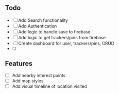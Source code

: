 ## Todo
- [ ] Add Search functionality
- [ ] Add Authentication
- [ ] Add logic to handle save to firebase
- [ ] Add logic to get trackers/pins from firebase 
- [ ] Create dashboard for user, trackers/pins, CRUD
- [ ] 

## Features
- [ ] Add nearby interest points
- [ ] Add map styles
- [ ] Add visual timeline of location visited